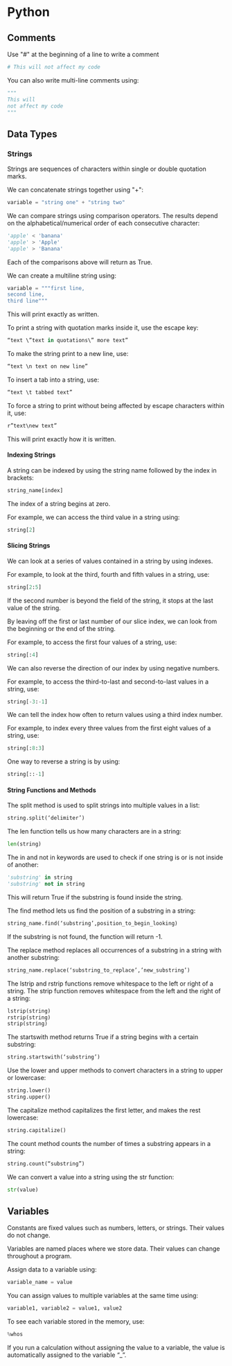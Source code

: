 # Python
## Comments
Use "#" at the beginning of a line to write a comment
```Python
# This will not affect my code
```
You can also write multi-line comments using:
```Python
"""
This will
not affect my code
"""
```
## Data Types
### Strings
Strings are sequences of characters within single or double quotation marks.

We can concatenate strings together using "+":
```Python
variable = "string one" + "string two"
```
We can compare strings using comparison operators. The results depend on the alphabetical/numerical order of each consecutive character:
```Python
'apple' < 'banana'
'apple' > 'Apple'
'apple' > 'Banana'
```
Each of the comparisons above will return as True.

We can create a multiline string using:
```Python
variable = """first line,
second line,
third line"""
```
This will print exactly as written.

To print a string with quotation marks inside it, use the escape key:
```Python
“text \”text in quotations\” more text”
```
To make the string print to a new line, use:
```Python
“text \n text on new line”
```
To insert a tab into a string, use:
```Python
“text \t tabbed text”
```
To force a string to print without being affected by escape characters within it,	use:
```Python
r”text\new text”
```
This will print exactly how it is written.
#### Indexing Strings
A string can be indexed by using the string name followed by the index in brackets:
```Python
string_name[index]
```
The index of a string begins at zero.

For example, we can access the third value in a string using:
```Python
string[2]
```
#### Slicing Strings
We can look at a series of values contained in a string by using indexes.

For example, to look at the third, fourth and fifth values in a string, use:
```Python
string[2:5]
```
If the second number is beyond the field of the string, it stops at the last value of the string.

By leaving off the first or last number of our slice index, we can look from the beginning or the end of the string.

For example, to access the first four values of a string, use:
```Python
string[:4]
```
We can also reverse the direction of our index by using negative numbers.

For example, to access the third-to-last and second-to-last values in a string, use:
```Python
string[-3:-1]
```
We can tell the index how often to return values using a third index number.

For example, to index every three values from the first eight values of a string, use:
```Python
string[:8:3]
```
One way to reverse a string is by using:
```Python
string[::-1]
```
#### String Functions and Methods
The split method is used to split strings into multiple values in a list:
```Python
string.split(‘delimiter’)
```
The len function tells us how many characters are in a string:
```Python
len(string)
```
The in and not in keywords are used to check if one string is or is not inside of another:
```Python
'substring' in string
'substring' not in string
```
This will return True if the substring is found inside the string.

The find method lets us find the position of a substring in a string:
```Python
string_name.find(‘substring’,position_to_begin_looking)
```
If the substring is not found, the function will return -1.

The replace method replaces all occurrences of a substring in a string with another substring:
```Python
string_name.replace(‘substring_to_replace’,’new_substring’)
```
The lstrip and rstrip functions remove whitespace to the left or right of a string. The strip function removes whitespace from the left and the right of a string:
```Python
lstrip(string)
rstrip(string)
strip(string)
```
The startswith method returns True if a string begins with a certain substring:
```Python
string.startswith(‘substring’)
```
Use the lower and upper methods to convert characters in a string to	upper or lowercase:
```Python
string.lower()
string.upper()
```
The capitalize method capitalizes the first letter, and makes the rest lowercase:
```Python
string.capitalize()
```
The count method counts the number of times a substring appears in a string:
```Python
string.count(“substring”)
```
We can convert a value into a string using the str function:
```Python
str(value)
```
## Variables
Constants are fixed values such as numbers, letters, or strings. Their values do not change.

Variables are named places where we store data. Their values can change throughout a program.

Assign data to a variable using:
```Python
variable_name = value
```
You can assign values to multiple variables at the same time using:
```Python
variable1, variable2 = value1, value2
```
To see each variable stored in the memory, use:
```Python
%whos
```
If you run a calculation without assigning the value to a variable, the value is automatically assigned to the variable “_”.
